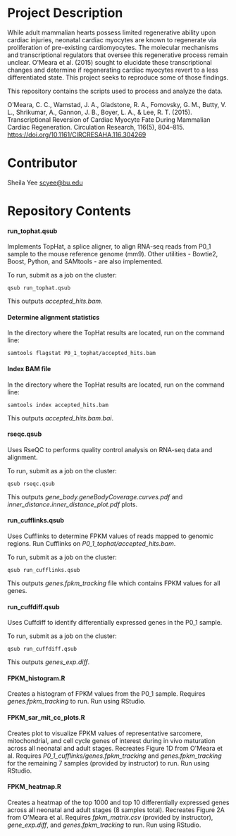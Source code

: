 # Project Description
While adult mammalian hearts possess limited regenerative ability upon cardiac injuries, neonatal cardiac myocytes are known to regenerate via proliferation of pre-existing cardiomyocytes. The molecular mechanisms and transcriptional regulators that oversee this regenerative process remain unclear. O'Meara et al. (2015) sought to elucidate these transcriptional changes and determine if regenerating cardiac myocytes revert to a less differentiated state. This project seeks to reproduce some of those findings. 

This repository contains the scripts used to process and analyze the data.

O’Meara, C. C., Wamstad, J. A., Gladstone, R. A., Fomovsky, G. M., Butty, V. L., Shrikumar, A., Gannon, J. B., Boyer, L. A., & Lee, R. T. (2015). Transcriptional Reversion of Cardiac Myocyte Fate During Mammalian Cardiac Regeneration. Circulation Research, 116(5), 804–815. https://doi.org/10.1161/CIRCRESAHA.116.304269

# Contributor

Sheila Yee scyee@bu.edu

# Repository Contents

#### run_tophat.qsub ####
Implements TopHat, a splice aligner, to align RNA-seq reads from P0_1 sample to the mouse reference genome (mm9). Other utilities - Bowtie2, Boost, Python, and SAMtools - are also implemented. 

To run, submit as a job on the cluster: 
```
qsub run_tophat.qsub
```
This outputs *accepted_hits.bam*.

#### Determine alignment statistics ####

In the directory where the TopHat results are located, run on the command line: 
```
samtools flagstat P0_1_tophat/accepted_hits.bam 
```

#### Index BAM file ####
In the directory where the TopHat results are located, run on the command line: 
```
samtools index accepted_hits.bam
```
This outputs *accepted_hits.bam.bai*. 

#### rseqc.qsub ####
Uses RseQC to performs quality control analysis on RNA-seq data and alignment.

To run, submit as a job on the cluster: 
```
qsub rseqc.qsub
```
This outputs *gene_body.geneBodyCoverage.curves.pdf* and *inner_distance.inner_distance_plot.pdf* plots. 

#### run_cufflinks.qsub ####
Uses Cufflinks to determine FPKM values of reads mapped to genomic regions. Run Cufflinks on *P0_1_tophat/accepted_hits.bam*.

To run, submit as a job on the cluster: 
```
qsub run_cufflinks.qsub
```
This outputs *genes.fpkm_tracking* file which contains FPKM values for all genes. 

#### run_cuffdiff.qsub ####
Uses Cuffdiff to identify differentially expressed genes in the P0_1 sample. 

To run, submit as a job on the cluster: 
```
qsub run_cuffdiff.qsub
```
This outputs *genes_exp.diff*. 

#### FPKM_histogram.R ####
Creates a histogram of FPKM values from the P0_1 sample. Requires *genes.fpkm_tracking* to run. Run using RStudio. 

#### FPKM_sar_mit_cc_plots.R ####
Creates plot to visualize FPKM values of representative sarcomere, mitochondrial, and cell cycle genes of interest during in vivo maturation across all neonatal and adult stages. Recreates Figure 1D from O'Meara et al. Requires *P0_1_cufflinks/genes.fpkm_tracking* and *genes.fpkm_tracking* for the remaining 7 samples (provided by instructor) to run. Run using RStudio. 

#### FPKM_heatmap.R ####
Creates a heatmap of the top 1000 and top 10 differentially expressed genes across all neonatal and adult stages (8 samples total). Recreates Figure 2A from O'Meara et al. Requires *fpkm_matrix.csv* (provided by instructor), *gene_exp.diff*, and *genes.fpkm_tracking* to run. Run using RStudio. 
